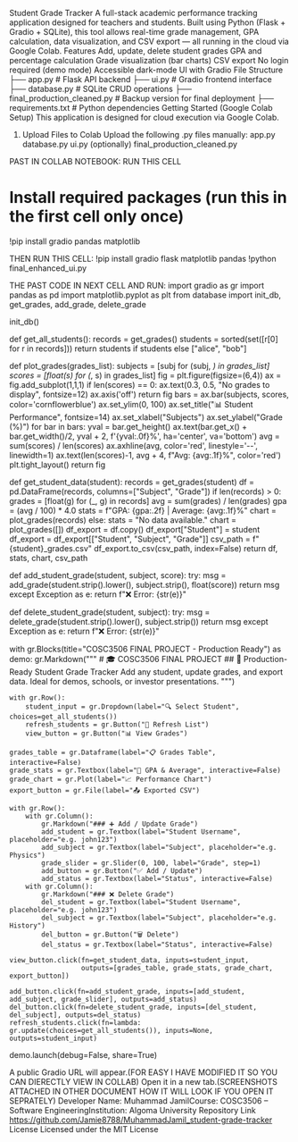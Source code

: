 Student Grade Tracker
A full-stack academic performance tracking application designed for teachers and students. Built using Python (Flask + Gradio + SQLite), this tool allows real-time grade management, GPA calculation, data visualization, and CSV export — all running in the cloud via Google Colab.
Features
Add, update, delete student grades
GPA and percentage calculation
Grade visualization (bar charts)
CSV export
No login required (demo mode)
Accessible dark-mode UI with Gradio
File Structure
├── app.py # Flask API backend ├── ui.py # Gradio frontend interface ├── database.py # SQLite CRUD operations ├── final_production_cleaned.py # Backup version for final deployment ├── requirements.txt # Python dependencies
Getting Started (Google Colab Setup)
This application is designed for cloud execution via Google Colab.
1.	Upload Files to Colab
Upload the following .py files manually:
app.py
database.py
ui.py
(optionally) final_production_cleaned.py
 
PAST IN COLLAB NOTEBOOK:
RUN THIS CELL
# Install required packages (run this in the first cell only once)
!pip install gradio pandas matplotlib
 
THEN RUN THIS CELL:
!pip install gradio flask matplotlib pandas
!python final_enhanced_ui.py

 

THE PAST CODE IN NEXT CELL AND RUN:
import gradio as gr
import pandas as pd
import matplotlib.pyplot as plt
from database import init_db, get_grades, add_grade, delete_grade

init_db()

def get_all_students():
    records = get_grades()
    students = sorted(set([r[0] for r in records]))
    return students if students else ["alice", "bob"]

def plot_grades(grades_list):
    subjects = [subj for (subj, _) in grades_list]
    scores = [float(s) for (_, s) in grades_list]
    fig = plt.figure(figsize=(6,4))
    ax = fig.add_subplot(1,1,1)
    if len(scores) == 0:
        ax.text(0.3, 0.5, "No grades to display", fontsize=12)
        ax.axis('off')
        return fig
    bars = ax.bar(subjects, scores, color='cornflowerblue')
    ax.set_ylim(0, 100)
    ax.set_title("📊 Student Performance", fontsize=14)
    ax.set_xlabel("Subjects")
    ax.set_ylabel("Grade (%)")
    for bar in bars:
        yval = bar.get_height()
        ax.text(bar.get_x() + bar.get_width()/2, yval + 2, f'{yval:.0f}%', ha='center', va='bottom')
    avg = sum(scores) / len(scores)
    ax.axhline(avg, color='red', linestyle='--', linewidth=1)
    ax.text(len(scores)-1, avg + 4, f"Avg: {avg:.1f}%", color='red')
    plt.tight_layout()
    return fig

def get_student_data(student):
    records = get_grades(student)
    df = pd.DataFrame(records, columns=["Subject", "Grade"])
    if len(records) > 0:
        grades = [float(g) for (_, g) in records]
        avg = sum(grades) / len(grades)
        gpa = (avg / 100) * 4.0
        stats = f"GPA: {gpa:.2f} | Average: {avg:.1f}%"
        chart = plot_grades(records)
    else:
        stats = "No data available."
        chart = plot_grades([])
    df_export = df.copy()
    df_export["Student"] = student
    df_export = df_export[["Student", "Subject", "Grade"]]
    csv_path = f"{student}_grades.csv"
    df_export.to_csv(csv_path, index=False)
    return df, stats, chart, csv_path

def add_student_grade(student, subject, score):
    try:
        msg = add_grade(student.strip().lower(), subject.strip(), float(score))
        return msg
    except Exception as e:
        return f"❌ Error: {str(e)}"

def delete_student_grade(student, subject):
    try:
        msg = delete_grade(student.strip().lower(), subject.strip())
        return msg
    except Exception as e:
        return f"❌ Error: {str(e)}"

with gr.Blocks(title="COSC3506 FINAL PROJECT - Production Ready") as demo:
    gr.Markdown("""
    # 🎓 COSC3506 FINAL PROJECT
    ## 💼 Production-Ready Student Grade Tracker
    Add any student, update grades, and export data. Ideal for demos, schools, or investor presentations.
    """)

    with gr.Row():
        student_input = gr.Dropdown(label="🔍 Select Student", choices=get_all_students())
        refresh_students = gr.Button("🔁 Refresh List")
        view_button = gr.Button("📊 View Grades")

    grades_table = gr.Dataframe(label="📋 Grades Table", interactive=False)
    grade_stats = gr.Textbox(label="📘 GPA & Average", interactive=False)
    grade_chart = gr.Plot(label="📈 Performance Chart")
    export_button = gr.File(label="📤 Exported CSV")

    with gr.Row():
        with gr.Column():
            gr.Markdown("### ➕ Add / Update Grade")
            add_student = gr.Textbox(label="Student Username", placeholder="e.g. john123")
            add_subject = gr.Textbox(label="Subject", placeholder="e.g. Physics")
            grade_slider = gr.Slider(0, 100, label="Grade", step=1)
            add_button = gr.Button("✅ Add / Update")
            add_status = gr.Textbox(label="Status", interactive=False)
        with gr.Column():
            gr.Markdown("### ❌ Delete Grade")
            del_student = gr.Textbox(label="Student Username", placeholder="e.g. john123")
            del_subject = gr.Textbox(label="Subject", placeholder="e.g. History")
            del_button = gr.Button("🗑️ Delete")
            del_status = gr.Textbox(label="Status", interactive=False)

    view_button.click(fn=get_student_data, inputs=student_input,
                      outputs=[grades_table, grade_stats, grade_chart, export_button])

    add_button.click(fn=add_student_grade, inputs=[add_student, add_subject, grade_slider], outputs=add_status)
    del_button.click(fn=delete_student_grade, inputs=[del_student, del_subject], outputs=del_status)
    refresh_students.click(fn=lambda: gr.update(choices=get_all_students()), inputs=None, outputs=student_input)

demo.launch(debug=False, share=True)


A public Gradio URL will appear.(FOR EASY I HAVE MODIFIED IT SO YOU CAN DIERECTLY VIEW IN COLLAB) Open it in a new tab.(SCREENSHOTS ATTACHED IN OTHER DOCUMENT HOW IT WILL LOOK IF YOU OPEN IT SEPRATELY)
Developer
Name: Muhammad JamilCourse: COSC3506 – Software EngineeringInstitution: Algoma University
Repository Link
https://github.com/Jamie8788/MuhammadJamil_student-grade-tracker
License
Licensed under the MIT License



